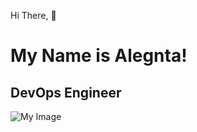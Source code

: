 Hi There, :wave: <h1>My Name is Alegnta!</h1>
<h2>DevOps Engineer</h2>

![My Image](https://th.bing.com/th/id/R.bcf1ea774129f0b4ba123830d964f200?rik=NCVHHePxg78i6w&pid=ImgRaw&r=0)
